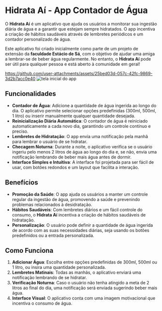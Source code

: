 # Hidrata Aí - App Contador de Água

O **Hidrata Aí** é um aplicativo que ajuda os usuários a monitorar sua ingestão diária de água e a garantir que estejam sempre hidratados. O app incentiva a criação de hábitos saudáveis através de lembretes periódicos e um contador personalizado de água.

Este aplicativo foi criado inicialmente como parte de um projeto de extensão da **faculdade Estácio de Sá**, com o objetivo de ajudar uma amiga a lembrar-se de beber água regularmente. No entanto, o **Hidrata Aí** pode ser útil para qualquer pessoa e está aberto à comunidade em geral!

https://github.com/user-attachments/assets/25bed03d-057c-42fc-9869-3d2b7acc0e40
![tela inicial do app](https://github.com/user-attachments/assets/25bed03d-057c-42fc-9869-3d2b7acc0e40)

## Funcionalidades

- **Contador de Água**: Adicione a quantidade de água ingerida ao longo do dia. O aplicativo permite selecionar opções predefinidas (300ml, 500ml, 1 litro) ou inserir manualmente qualquer quantidade desejada.
- **Reinicialização Diária Automática**: O contador de água é reiniciado automaticamente a cada novo dia, garantindo um controle contínuo e preciso.
- **Lembretes de Hidratação**: O app envia uma notificação pela manhã para lembrar o usuário de se hidratar.
- **Checagem Noturna**: Durante a noite, o aplicativo verifica se o usuário ingeriu pelo menos 2 litros de água ao longo do dia e, se não, envia uma notificação lembrando de beber mais água antes de dormir.
- **Interface Simples e Intuitiva**: A interface foi projetada para ser fácil de usar, com botões redondos e um layout que facilita a interação.

## Benefícios

- **Promoção da Saúde**: O app ajuda os usuários a manter um controle regular da ingestão de água, promovendo a saúde e prevenindo problemas relacionados à desidratação.
- **Hábitos Saudáveis**: Com lembretes diários e um fácil controle do consumo, o **Hidrata Aí** incentiva a criação de hábitos saudáveis de hidratação.
- **Personalização**: O usuário pode definir a quantidade de água ingerida de acordo com as suas necessidades diárias, seja usando os botões predefinidos ou a entrada personalizada.

## Como Funciona

1. **Adicionar Água**: Escolha entre opções predefinidas de 300ml, 500ml ou 1 litro, ou insira uma quantidade personalizada.
2. **Lembretes Matinais**: Todas as manhãs, o aplicativo enviará uma notificação lembrando de se hidratar.
3. **Verificação Noturna**: Caso o usuário não tenha atingido a meta de 2 litros ao final do dia, uma notificação será enviada sugerindo beber mais água.
4. **Interface Visual**: O aplicativo conta com uma imagem motivacional que incentiva o consumo de água.

